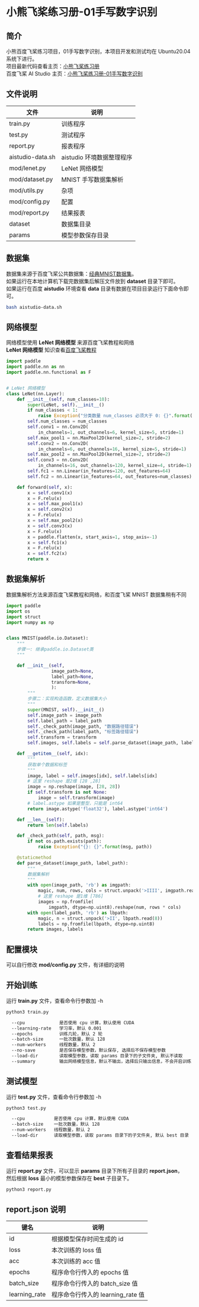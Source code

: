 # 小熊飞桨练习册-01手写数字识别

## 简介

小熊百度飞桨练习项目，01手写数字识别，本项目开发和测试均在 Ubuntu20.04 系统下进行。  
项目最新代码查看主页：[小熊飞桨练习册](https://gitee.com/cnhemiya/paddle-workbook)  
百度飞桨 AI Studio 主页：[小熊飞桨练习册-01手写数字识别](https://aistudio.baidu.com/aistudio/projectdetail/3796241)

## 文件说明

|文件|说明|
|--|--|
|train.py|训练程序|
|test.py|测试程序|
|report.py|报表程序|
|aistudio-data.sh|aistudio 环境数据整理程序|
|mod/lenet.py|LeNet 网络模型|
|mod/dataset.py|MNIST 手写数据集解析|
|mod/utils.py|杂项|
|mod/config.py|配置|
|mod/report.py|结果报表|
|dataset|数据集目录|
|params|模型参数保存目录|

## 数据集

数据集来源于百度飞桨公共数据集：[经典MNIST数据集](https://aistudio.baidu.com/aistudio/datasetdetail/65)。  
如果运行在本地计算机下载完数据集后解压文件放到 **dataset** 目录下即可。  
如果运行在百度 **aistudio** 环境查看 **data** 目录有数据在项目目录运行下面命令即可。

```bash
bash aistudio-data.sh
```

## 网络模型

网络模型使用 **LeNet 网络模型** 来源百度飞桨教程和网络  
**LeNet 网络模型** 知识查看[百度飞桨教程](https://www.paddlepaddle.org.cn/tutorials/projectdetail/3106582)

```python
import paddle
import paddle.nn as nn
import paddle.nn.functional as F


# LeNet 网络模型
class LeNet(nn.Layer):
    def __init__(self, num_classes=10):
        super(LeNet, self).__init__()
        if num_classes < 1:
            raise Exception("分类数量 num_classes 必须大于 0: {}".format(num_classes))
        self.num_classes = num_classes
        self.conv1 = nn.Conv2D(
            in_channels=1, out_channels=6, kernel_size=5, stride=1)
        self.max_pool1 = nn.MaxPool2D(kernel_size=2, stride=2)
        self.conv2 = nn.Conv2D(
            in_channels=6, out_channels=16, kernel_size=5, stride=1)
        self.max_pool2 = nn.MaxPool2D(kernel_size=2, stride=2)
        self.conv3 = nn.Conv2D(
            in_channels=16, out_channels=120, kernel_size=4, stride=1)
        self.fc1 = nn.Linear(in_features=120, out_features=64)
        self.fc2 = nn.Linear(in_features=64, out_features=num_classes)

    def forward(self, x):
        x = self.conv1(x)
        x = F.relu(x)
        x = self.max_pool1(x)
        x = self.conv2(x)
        x = F.relu(x)
        x = self.max_pool2(x)
        x = self.conv3(x)
        x = F.relu(x)
        x = paddle.flatten(x, start_axis=1, stop_axis=-1)
        x = self.fc1(x)
        x = F.relu(x)
        x = self.fc2(x)
        return x
```

## 数据集解析

数据集解析方法来源百度飞桨教程和网络，和百度飞桨 MNIST 数据集稍有不同

```python
import paddle
import os
import struct
import numpy as np


class MNIST(paddle.io.Dataset):
    """
    步骤一: 继承paddle.io.Dataset类
    """

    def __init__(self,
                 image_path=None,
                 label_path=None,
                 transform=None,
                 ):
        """
        步骤二：实现构造函数，定义数据集大小
        """
        super(MNIST, self).__init__()
        self.image_path = image_path
        self.label_path = label_path
        self._check_path(image_path, "数据路径错误")
        self._check_path(label_path, "标签路径错误")
        self.transform = transform
        self.images, self.labels = self.parse_dataset(image_path, label_path)

    def __getitem__(self, idx):
        """
        获取单个数据和标签
        """
        image, label = self.images[idx], self.labels[idx]
        # 这里 reshape 是2维 [28 ,28]
        image = np.reshape(image, [28, 28])
        if self.transform is not None:
            image = self.transform(image)
        # label.astype 如果是整型，只能是 int64
        return image.astype('float32'), label.astype('int64')

    def __len__(self):
        return len(self.labels)

    def _check_path(self, path, msg):
        if not os.path.exists(path):
            raise Exception("{}: {}".format(msg, path))

    @staticmethod
    def parse_dataset(image_path, label_path):
        """
        数据集解析
        """
        with open(image_path, 'rb') as imgpath:
            magic, num, rows, cols = struct.unpack('>IIII', imgpath.read(16))
            # 这里 reshape 是1维 [786]
            images = np.fromfile(
                imgpath, dtype=np.uint8).reshape(num, rows * cols)
        with open(label_path, 'rb') as lbpath:
            magic, n = struct.unpack('>II', lbpath.read(8))
            labels = np.fromfile(lbpath, dtype=np.uint8)
        return images, labels
```

## 配置模块

可以自行修改 **mod/config.py** 文件，有详细的说明

## 开始训练

运行 **train.py** 文件，查看命令行参数加 -h

```bash
python3 train.py
```

```bash
  --cpu             是否使用 cpu 计算，默认使用 CUDA
  --learning-rate   学习率，默认 0.001
  --epochs          训练几轮，默认 2 轮
  --batch-size      一批次数量，默认 128
  --num-workers     线程数量，默认 2
  --no-save         是否保存模型参数，默认保存, 选择后不保存模型参数
  --load-dir        读取模型参数，读取 params 目录下的子文件夹, 默认不读取
  --summary         输出网络模型信息，默认不输出，选择后只输出信息，不会开启训练
```

## 测试模型

运行 **test.py** 文件，查看命令行参数加 -h

```bash
python3 test.py
```

```bash
  --cpu           是否使用 cpu 计算，默认使用 CUDA
  --batch-size    一批次数量，默认 128
  --num-workers   线程数量，默认 2
  --load-dir      读取模型参数，读取 params 目录下的子文件夹, 默认 best 目录
```

## 查看结果报表

运行 **report.py** 文件，可以显示 **params** 目录下所有子目录的 **report.json**，  
然后根据 **loss** 最小的模型参数保存在 **best** 子目录下。

```bash
python3 report.py
```

## report.json 说明

|键名|说明|
|--|--|
|id|根据模型保存时间生成的 id|
|loss|本次训练的 loss 值|
|acc|本次训练的 acc 值|
|epochs|程序命令行传入的 epochs 值|
|batch_size|程序命令行传入的 batch_size 值|
|learning_rate|程序命令行传入的 learning_rate 值|
